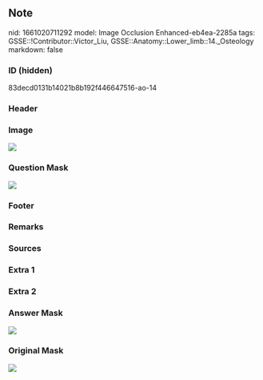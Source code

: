 ## Note
nid: 1661020711292
model: Image Occlusion Enhanced-eb4ea-2285a
tags: GSSE::!Contributor::Victor_Liu, GSSE::Anatomy::Lower_limb::14._Osteology
markdown: false

### ID (hidden)
83decd0131b14021b8b192f446647516-ao-14

### Header


### Image
<img src="tmppmpad434.png">

### Question Mask
<img src="83decd0131b14021b8b192f446647516-ao-14-Q.svg">

### Footer


### Remarks


### Sources


### Extra 1


### Extra 2


### Answer Mask
<img src="83decd0131b14021b8b192f446647516-ao-14-A.svg">

### Original Mask
<img src="83decd0131b14021b8b192f446647516-ao-O.svg">

